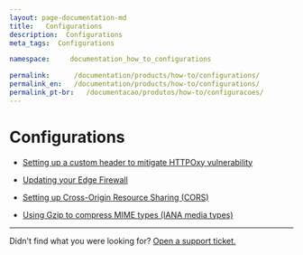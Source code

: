 ```yaml
---
layout: page-documentation-md
title:   Configurations
description:  Configurations
meta_tags:  Configurations

namespace:     documentation_how_to_configurations

permalink:      /documentation/products/how-to/configurations/
permalink_en:   /documentation/products/how-to/configurations/
permalink_pt-br:   /documentacao/produtos/how-to/configuracoes/
---
```

# Configurations

- [Setting up a custom header to mitigate HTTPOxy vulnerability](https://www.azion.com/en/documentation/products/how-to/configurations/mitigating-a-vulnerability-httpoxy/)

- [Updating your Edge Firewall](https://www.azion.com/en/documentation/products/how-to/configurations/how-to-update-your-edge-firewall/)

- [Setting up Cross-Origin Resource Sharing (CORS)](https://www.azion.com/en/documentation/products/how-to/configurations/cross-origin-resource-sharing-cors/)

- [Using Gzip to compress MIME types (IANA media types)](azion.com/en/documentation/products/how-to/configurations/using-gzip-mime-types/)

---

Didn't find what you were looking for? [Open a support ticket.](https://tickets.azion.com/)
